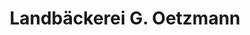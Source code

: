 ---
title: "Landbäckerei G. Oetzmann"
url: /bienenbuettel/landbaeckerei-g-oetzmann/
shop: Bäckerei
---